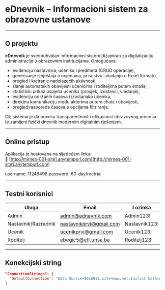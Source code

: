 # eDnevnik – Informacioni sistem za obrazovne ustanove

---

## O projektu

**eDnevnik** je sveobuhvatan informacioni sistem dizajniran za digitalizaciju administracije u obrazovnim institucijama. Omogućava:

- evidenciju nastavnika, učenika i predmeta (CRUD operacije),
- generisanje izvještaja o ocjenama, prisustvu i vladanju u Excel formatu,
- pregled i kreiranje nadolazećih aktivnosti,
- slanje automatskih obavijesti učenicima i roditeljima putem emaila,
- statistički prikaz uspjeha učenika (prosjek, izostanci, vladanje),
- evidenciju održanih časova i izostanaka učenika,
- direktnu komunikaciju među akterima putem chata i obavijesti,
- pregled rasporeda časova s opcijama filtriranja.

Cilj sistema je da poveća transparentnost i efikasnost obrazovnog procesa te zamijeni fizički dnevnik modernim digitalnim rješenjem.

---

## Online pristup

Aplikacija je hostovana na sljedećem linku:  
🔗 [http://mirnes-001-site1.anytempurl.com](http://mirnes-001-site1.anytempurl.com)

username: 11248498
password: 60-dayfreetrial

---

## Testni korisnici

| Uloga    | Email                     | Lozinka       |
|---------------------|---------------------------|---------------|
| Admin               | admin@ednevnik.com        | Admin123!     |
| Nastavnik/Razrednik | nastavnikprvi@gmail.com   | Nastavnik123! |
| Ucenik              | ucenikprvi@gmail.com      | Ucenik123!    |
| Roditelj            | ebegic5@etf.unsa.ba       | Roditelj123!  |

---

## Konekcijski string

```json
"ConnectionStrings": {
  "DefaultConnection": "Data Source=SQL6031.site4now.net;Initial Catalog=db_aba372_ednevnik;User Id=db_aba372_ednevnik_admin;Password=japan2023"
}
